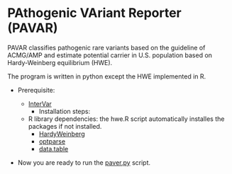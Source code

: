 # PAthogenic VAriant Reporter (PAVAR)

PAVAR classifies pathogenic rare variants based on the guideline of ACMG/AMP and estimate potential carrier in U.S. population based on Hardy-Weinberg equilibrium (HWE).

The program is written in python except the HWE implemented in R.

- Prerequisite:
  - [InterVar](https://github.com/WGLab/InterVar)
    - Installation steps:
  - R library dependencies: the hwe.R script automatically installes the packages if not installed.
    - [HardyWeinberg](https://cran.r-project.org/web/packages/HardyWeinberg/index.html)
    - [optparse](https://cran.r-project.org/web/packages/optparse/index.html)
    - [data.table](https://cran.r-project.org/web/packages/data.table/)

- Now you are ready to run the [paver.py](https://github.com/dauss75/pavar/blob/master/bin/paver.py) script.
